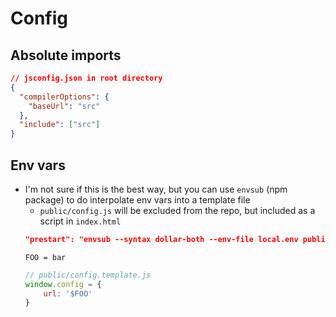 # Config

## Absolute imports
```json
// jsconfig.json in root directory
{
  "compilerOptions": {
    "baseUrl": "src"
  },
  "include": ["src"]
}
```

## Env vars
- I'm not sure if this is the best way, but you can use `envsub` (npm package) to do interpolate env vars into a template file
    - `public/config.js` will be excluded from the repo, but included as a script in `index.html`
    ```json
    "prestart": "envsub --syntax dollar-both --env-file local.env public/config.template.js public/config.js",
    ```
    ```env
    FOO = bar
    ```
    ```js
    // public/config.template.js
    window.config = {
        url: '$FOO'
    }
    ```